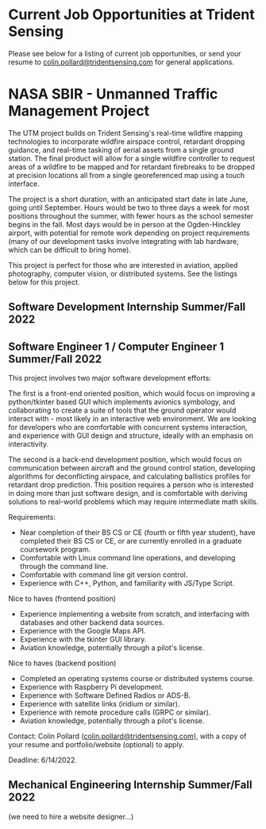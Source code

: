 # Current Job Opportunities at Trident Sensing
Please see below for a listing of current job opportunities, or send your resume to colin.pollard@tridentsensing.com for general applications.


# NASA SBIR - Unmanned Traffic Management Project
The UTM project builds on Trident Sensing's real-time wildfire mapping technologies to incorporate wildfire airspace control, retardant dropping guidance, and real-time tasking of aerial assets from a single ground station. The final product will allow for a single wildfire controller to request areas of a wildfire to be mapped and for  retardant firebreaks to be dropped at precision locations all from a single georeferenced map using a touch interface. 

The project is a short duration, with an anticipated start date in late June, going until September. Hours would be two to three days a week for most positions throughout the summer, with fewer hours as the school semester begins in the fall. Most days would be in person at the Ogden-Hinckley airport, with potential for remote work depending on project requirements (many of our development tasks involve integrating with lab hardware, which can be difficult to bring home).

This project is perfect for those who are interested in aviation, applied photography, computer vision, or distributed systems. See the listings below for this project.

## Software Development Internship Summer/Fall 2022


## Software Engineer 1 / Computer Engineer 1 Summer/Fall 2022
This project involves two major software development efforts:

The first is a front-end oriented position, which would focus on improving a python/tkinter based GUI which implements avionics symbology, and collaborating to create a suite of tools that the ground operator would interact with - most likely in an interactive web environment. We are looking for developers who are comfortable with concurrent systems interaction, and experience with GUI design and structure, ideally with an emphasis on interactivity.

The second is a back-end development position, which would focus on communication between aircraft and the ground control station, developing algorithms for deconflicting airspace, and calculating ballistics profiles for retardant drop prediction. This position requires a person who is interested in doing more than just software design, and is comfortable with deriving solutions to real-world problems which may require intermediate math skills.

Requirements:
* Near completion of their BS CS or CE (fourth or fifth year student), have completed their BS CS or CE, or are currently enrolled in a graduate coursework program.
* Comfortable with Linux command line operations, and developing through the command line.
* Comfortable with command line git version control.
* Experience with C++, Python, and familiarity with JS/Type Script.

Nice to haves (frontend position)
* Experience implementing a website from scratch, and interfacing with databases and other backend data sources.
* Experience with the Google Maps API.
* Experience with the tkinter GUI library.
* Aviation knowledge, potentially through a pilot's license. 

Nice to haves (backend position)
* Completed an operating systems course or distributed systems course.
* Experience with Raspberry Pi development.
* Experience with Software Defined Radios or ADS-B.
* Experience with satellite links (iridium or similar).
* Experience with remote procedure calls (GRPC or similar).
* Aviation knowledge, potentially through a pilot's license. 

Contact: Colin Pollard (colin.pollard@tridentsensing.com), with a copy of your resume and portfolio/website (optional) to apply.

Deadline: 6/14/2022.

## Mechanical Engineering Internship Summer/Fall 2022


(we need to hire a website designer...)
